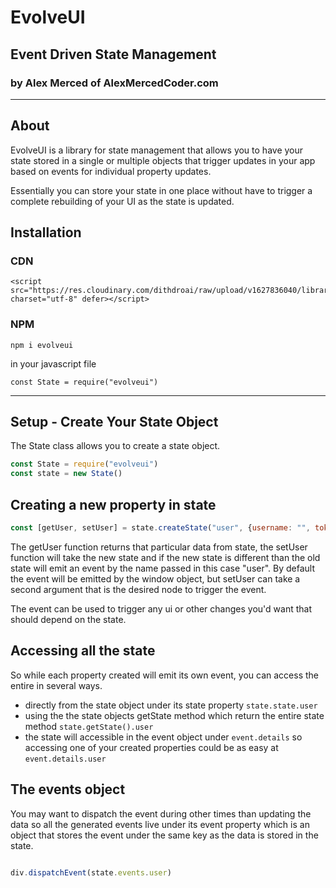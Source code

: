 # EvolveUI

## Event Driven State Management

### by Alex Merced of AlexMercedCoder.com

---

## About

EvolveUI is a library for state management that allows you to have your state stored in a single or multiple objects that trigger updates in your app based on events for individual property updates.

Essentially you can store your state in one place without have to trigger a complete rebuilding of your UI as the state is updated. 

## Installation

### CDN

```
<script src="https://res.cloudinary.com/dithdroai/raw/upload/v1627836040/libraries/evolveui_v2auiq.js" charset="utf-8" defer></script>
```
### NPM

```
npm i evolveui
```

in your javascript file

```
const State = require("evolveui")
```

---

## Setup - Create Your State Object

The State class allows you to create a state object.

```js
const State = require("evolveui")
const state = new State()
```

## Creating a new property in state

```js
const [getUser, setUser] = state.createState("user", {username: "", token: ""})
```

The getUser function returns that particular data from state, the setUser function will take the new state and if the new state is different than the old state will emit an event by the name passed in this case "user". By default the event will be emitted by the window object, but setUser can take a second argument that is the desired node to trigger the event.

The event can be used to trigger any ui or other changes you'd want that should depend on the state.

## Accessing all the state

So while each property created will emit its own event, you can access the entire in several ways.

- directly from the state object under its state property `state.state.user`
- using the the state objects getState method which return the entire state method `state.getState().user`
- the state will accessible in the event object under `event.details` so accessing one of your created properties could be as easy at `event.details.user`

## The events object

You may want to dispatch the event during other times than updating the data so all the generated events live under its event property which is an object that stores the event under the same key as the data is stored in the state.

```js

div.dispatchEvent(state.events.user)

```